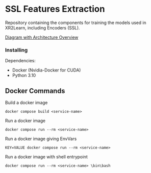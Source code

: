 # SSL Features Extraction

Repository containing the components for training the models used in XR2Learn, including Encoders (SSL).


[Diagram with Architecture Overview](https://drive.google.com/file/d/1k3yLi9Y8tasFMJFNxIwKY-nRJzPdKPLw/view?usp=sharing)

### Installing 

Dependencies:
- Docker (Nvidia-Docker for CUDA)
- Python 3.10


## Docker Commands
Build a docker image

`docker compose build <service-name>`

Run a docker image

`docker compose run --rm <service-name>`

Run a docker image giving EnvVars

`KEY=VALUE docker compose run --rm <service-name>`

Run a docker image with shell entrypoint

`docker compose run --rm <service-name> \bin\bash`